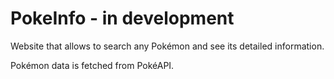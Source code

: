 # PokeInfo - in development
Website that allows to search any Pokémon and see its detailed information.

Pokémon data is fetched from PokéAPI.
